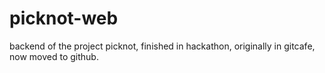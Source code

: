 picknot-web
===========

backend of the project picknot, finished in hackathon, originally in gitcafe, now moved to github.
